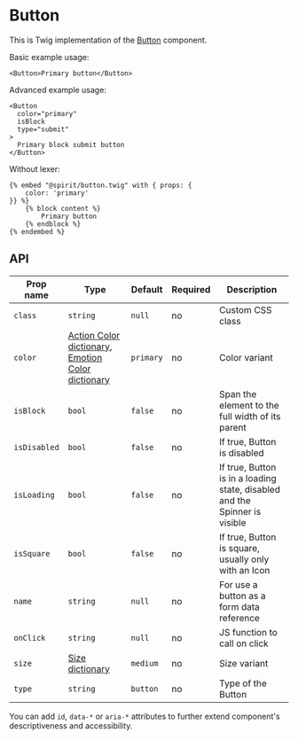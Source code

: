 # Button

This is Twig implementation of the [Button] component.

Basic example usage:

```twig
<Button>Primary button</Button>
```

Advanced example usage:

```twig
<Button
  color="primary"
  isBlock
  type="submit"
>
  Primary block submit button
</Button>
```

Without lexer:

```twig
{% embed "@spirit/button.twig" with { props: {
    color: 'primary'
}} %}
    {% block content %}
        Primary button
    {% endblock %}
{% endembed %}
```

## API

| Prop name    | Type                                                                                      | Default   | Required | Description                                                                |
| ------------ | ----------------------------------------------------------------------------------------- | --------- | -------- | -------------------------------------------------------------------------- |
| `class`      | `string`                                                                                  | `null`    | no       | Custom CSS class                                                           |
| `color`      | [Action Color dictionary][dictionary-color], [Emotion Color dictionary][dictionary-color] | `primary` | no       | Color variant                                                              |
| `isBlock`    | `bool`                                                                                    | `false`   | no       | Span the element to the full width of its parent                           |
| `isDisabled` | `bool`                                                                                    | `false`   | no       | If true, Button is disabled                                                |
| `isLoading`  | `bool`                                                                                    | `false`   | no       | If true, Button is in a loading state, disabled and the Spinner is visible |
| `isSquare`   | `bool`                                                                                    | `false`   | no       | If true, Button is square, usually only with an Icon                       |
| `name`       | `string`                                                                                  | `null`    | no       | For use a button as a form data reference                                  |
| `onClick`    | `string`                                                                                  | `null`    | no       | JS function to call on click                                               |
| `size`       | [Size dictionary][dictionary-size]                                                        | `medium`  | no       | Size variant                                                               |
| `type`       | `string`                                                                                  | `button`  | no       | Type of the Button                                                         |

You can add `id`, `data-*` or `aria-*` attributes to further extend component's
descriptiveness and accessibility.

[button]: https://github.com/lmc-eu/spirit-design-system/tree/main/packages/web/src/scss/components/Button
[dictionary-color]: https://github.com/lmc-eu/spirit-design-system/tree/main/docs/DICTIONARIES.md#color
[dictionary-size]: https://github.com/lmc-eu/spirit-design-system/tree/main/docs/DICTIONARIES.md#size

